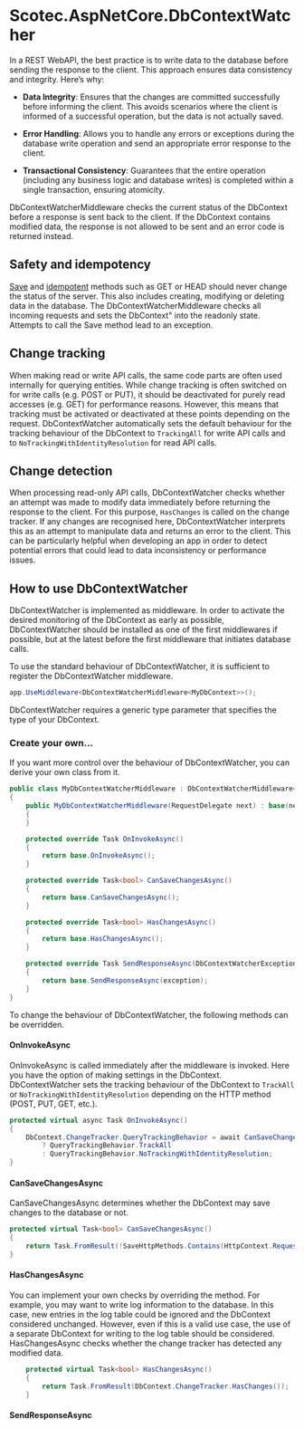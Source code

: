 # Scotec.AspNetCore.DbContextWatcher

In a REST WebAPI, the best practice is to write data to the database before sending the response to the client. This approach ensures data consistency and integrity. Here’s why:

- <b>Data Integrity</b>: Ensures that the changes are committed successfully before informing the client. This avoids scenarios where the client is informed of a successful operation, but the data is not actually saved.

- <b>Error Handling</b>: Allows you to handle any errors or exceptions during the database write operation and send an appropriate error response to the client.

- <b>Transactional Consistency</b>: Guarantees that the entire operation (including any business logic and database writes) is completed within a single transaction, ensuring atomicity.


DbContextWatcherMiddleware checks the current status of the DbContext before a response is sent back to the client. If the DbContext contains modified data, the response is not allowed to be sent and an error code is returned instead.


## Safety and idempotency
<a href="http://en.wikipedia.org/wiki/Hypertext_Transfer_Protocol#Safe_methods">Save</a> and <a href="http://en.wikipedia.org/wiki/Idempotence">idempotent</a> methods such as GET or HEAD should never change the status of the server. This also includes creating, modifying or deleting data in the database. The DbContextWatcherMiddleware checks all incoming requests and sets the DbContext" into the readonly state. Attempts to call the Save method lead to an exception.



## Change tracking
When making read or write API calls, the same code parts are often used internally for querying entities. While change tracking is often switched on for write calls (e.g. POST or PUT), it should be deactivated for purely read accesses (e.g. GET) for performance reasons.
However, this means that tracking must be activated or deactivated at these points depending on the request.
DbContextWatcher automatically sets the default behaviour for the tracking behaviour of the DbContext to ```TrackingAll``` for write API calls and to ```NoTrackingWithIdentityResolution``` for read API calls.


## Change detection
When processing read-only API calls, DbContextWatcher checks whether an attempt was made to modify data immediately before returning the response to the client. For this purpose, ```HasChanges``` is called on the change tracker. If any changes are recognised here, DbContextWatcher interprets this as an attempt to manipulate data and returns an error to the client. This can be particularly helpful when developing an app in order to detect potential errors that could lead to data inconsistency or performance issues.

## How to use DbContextWatcher
DbContextWatcher is implemented as middleware. In order to activate the desired monitoring of the DbContext as early as possible, DbContextWatcher should be installed as one of the first middlewares if possible, but at the latest before the first middleware that initiates database calls.

To use the standard behaviour of DbContextWatcher, it is sufficient to register the DbContextWatcher middleware.

``` csharp
app.UseMiddleware<DbContextWatcherMiddleware<MyDbContext>>();
```
DbContextWatcher requires a generic type parameter that specifies the type of your DbContext.

### Create your own...
If you want more control over the behaviour of DbContextWatcher, you can derive your own class from it.

``` csharp
public class MyDbContextWatcherMiddleware : DbContextWatcherMiddleware<MyDbContext>
{
    public MyDbContextWatcherMiddleware(RequestDelegate next) : base(next)
    {
    }

    protected override Task OnInvokeAsync()
    {
        return base.OnInvokeAsync();
    }

    protected override Task<bool> CanSaveChangesAsync()
    {
        return base.CanSaveChangesAsync();
    }

    protected override Task<bool> HasChangesAsync()
    {
        return base.HasChangesAsync();
    }

    protected override Task SendResponseAsync(DbContextWatcherException exception)
    {
        return base.SendResponseAsync(exception);
    }
}
```

To change the behaviour of DbContextWatcher, the following methods can be overridden.

#### OnInvokeAsync
OnInvokeAsync is called immediately after the middleware is invoked. Here you have the option of making settings in the DbContext. DbContextWatcher sets the tracking behaviour of the DbContext to ```TrackAll``` or ```NoTrackingWithIdentityResolution``` depending on the HTTP method (POST, PUT, GET, etc.).
``` csharp
protected virtual async Task OnInvokeAsync()
{
    DbContext.ChangeTracker.QueryTrackingBehavior = await CanSaveChangesAsync() 
        ? QueryTrackingBehavior.TrackAll 
        : QueryTrackingBehavior.NoTrackingWithIdentityResolution;
}
``` 

#### CanSaveChangesAsync

CanSaveChangesAsync determines whether the DbContext may save changes to the database or not.

``` csharp
protected virtual Task<bool> CanSaveChangesAsync()
{
    return Task.FromResult(!SaveHttpMethods.Contains(HttpContext.Request.Method));
}
```
#### HasChangesAsync
You can implement your own checks by overriding the method. 
For example, you may want to write log information to the database. In this case, new entries in the log table could be ignored and the DbContext considered unchanged. However, even if this is a valid use case, the use of a separate DbContext for writing to the log table should be considered.
HasChangesAsync checks whether the change tracker has detected any modified data.
``` csharp
    protected virtual Task<bool> HasChangesAsync()
    {
        return Task.FromResult(DbContext.ChangeTracker.HasChanges());
    }
```
#### SendResponseAsync